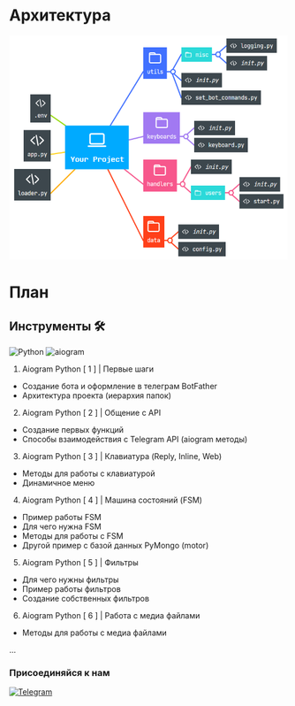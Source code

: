 # Архитектура
![visual](https://github.com/Fsoky/AiogramLessons/blob/main/Screenshot_8.png)

# План

## Инструменты 🛠

![Python](https://img.shields.io/badge/Python-3.8-blue?style=for-the-badge&logo=python)
![aiogram](https://img.shields.io/badge/aiogram-black?style=for-the-badge&logo=telegram)

1. Aiogram Python [ 1 ] | Первые шаги
- Создание бота и оформление в телеграм BotFather
- Архитектура проекта (иерархия папок)

2. Aiogram Python [ 2 ] | Общение с API
- Создание первых функций
- Способы взаимодействия с Telegram API (aiogram методы)

3. Aiogram Python [ 3 ] | Клавиатура (Reply, Inline, Web)
- Методы для работы с клавиатурой
- Динамичное меню

4. Aiogram Python [ 4 ] | Машина состояний (FSM)
- Пример работы FSM
- Для чего нужна FSM
- Методы для работы с FSM
- Другой пример с базой данных PyMongo (motor)

5. Aiogram Python [ 5 ] | Фильтры
- Для чего нужны фильтры
- Пример работы фильтров
- Создание собственных фильтров

6. Aiogram Python [ 6 ] | Работа с медиа файлами
- Методы для работы с медиа файлами

...

### Присоединяйся к нам
[![Telegram](https://img.shields.io/badge/Telegram-blue?style=for-the-badge&logo=Telegram)](https://t.me/svpgcorporation)
